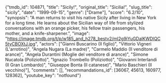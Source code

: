 {"tmdb_id": 104871, "title": "Sicily!", "original_title": "Sicilia!", "slug_title": "sicily", "date": "1999-09-15", "genre": ["Drame"], "score": "6.2/10", "synopsis": "A man returns to visit his native Sicily after living in New York for a long time. He learns about the Sicilian way of life from stylized conversations with an orange picker, his fellow train passengers, his mother, and a knife-sharpener.", "image": "https://image.tmdb.org/t/p/w185_and_h278_bestv2/mI2g9iYuGDalKWDlQC5tyCBOXtJ.jpg", "actors": ["Gianni Buscarino (Il figlio)", "Vittorio Vigneri (L'arrotino)", "Angela Nugara (La madre)", "Carmelo Maddio (Il venditore di arance)", "Angela Durantini (Moglie del venditore di arance)", "Simone Nucatola (Poliziotto)", "Ignazio Trombello (Poliziotto)", "Giovanni Interlandi (Il Gran Lombardo)", "Giuseppe Bonta (Il catanese)", "Mario Baschieri (Il vecchino)"], "comments": [], "recommandations_id": [36067, 45613, 160977, 128362], "youtube_key": "notfound"}